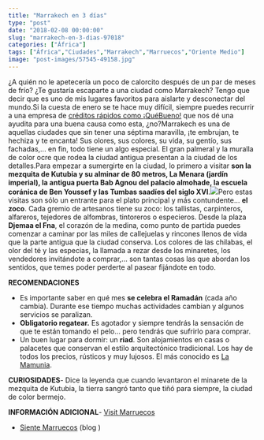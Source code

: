 ```yaml
---
title: "Marrakech en 3 días"
type: "post"
date: "2018-02-08 00:00:00"
slug: "marrakech-en-3-dias-97018"
categories: ["África"]
tags: ["África","Ciudades","Marrakech","Marruecos","Oriente Medio"]
image: "post-images/57545-49158.jpg"
---
```


   
  
¿A quién no le apetecería un poco de calorcito después de un par de meses de frío? ¿Te gustaría escaparte a una ciudad como Marrakech? Tengo que decir que es uno de mis lugares favoritos para aislarte y desconectar del mundo.Si la cuesta de enero se te hace muy difícil, siempre puedes recurrir a una empresa de [créditos rápidos como ¡QuéBueno!](https://www.quebueno.es/creditos-rapidos/) que nos dé una ayudita para una buena causa como esta, ¿no?Marrakech es una de aquellas ciudades que sin tener una séptima maravilla, ¡te embrujan, te hechiza y te encanta! Sus olores, sus colores, su vida, su gentío, sus fachadas,... en fin, todo tiene un algo especial. El gran palmeral y la muralla de color ocre que rodea la ciudad antigua presentan a la ciudad de los detalles.Para empezar a sumergirte en la ciudad, lo primero a visitar **son la mezquita de Kutubia y su alminar de 80 metros, La Menara (jardín imperial), la antigua puerta Bab Agnou del palacio almohade, la escuela coránica de Ben Youssef y las Tumbas saadíes del siglo XVI**.![](post-images/57545-49158.jpg)Pero estas visitas son sólo un entrante para el plato principal y más contundente... **el zoco**. Cada gremio de artesanos tiene su zoco: los tallistas, carpinteros, alfareros, tejedores de alfombras, tintoreros o especieros. Desde la plaza **Djemaa el Fna**, el corazón de la medina, como punto de partida puedes comenzar a caminar por las miles de callejuelas y rincones llenos de vida que la parte antigua que la ciudad conserva. Los colores de las chilabas, el olor del té y las especias, la llamada a rezar desde los minaretes, los vendedores invitándote a comprar,... son tantas cosas las que abordan los sentidos, que temes poder perderte al pasear fijándote en todo.  
  
   
  
**RECOMENDACIONES**

- Es importante saber en qué mes **se celebra el Ramadán** (cada año cambia). Durante ese tiempo muchas actividades cambian y algunos servicios se paralizan.
- **Obligatorio regatear.** Es agotador y siempre tendrás la sensación de que te están tomando el pelo... pero tendrás que sufrirlo para comprar.
- Un buen lugar para dormir: un **riad**. Son alojamientos en casas o palacetes que conservan el estilo arquitectónico tradicional. Los hay de todos los precios, rústicos y muy lujosos. El más conocido es [La Mamunia](http://www.missviajes.com/mamounia-riad-ensueno-57545).

**CURIOSIDADES**- Dice la leyenda que cuando levantaron el minarete de la mezquita de Kutubia, la tierra sangró tanto que tiñó para siempre, la ciudad de color bermejo.

**INFORMACIÓN ADICIONAL**- [Visit Marruecos](http://www.visitmorocco.com/index.php/esl)
- [Siente Marruecos](https://www.sientemarruecos.viajes/blog-sobre-marruecos/) (blog )